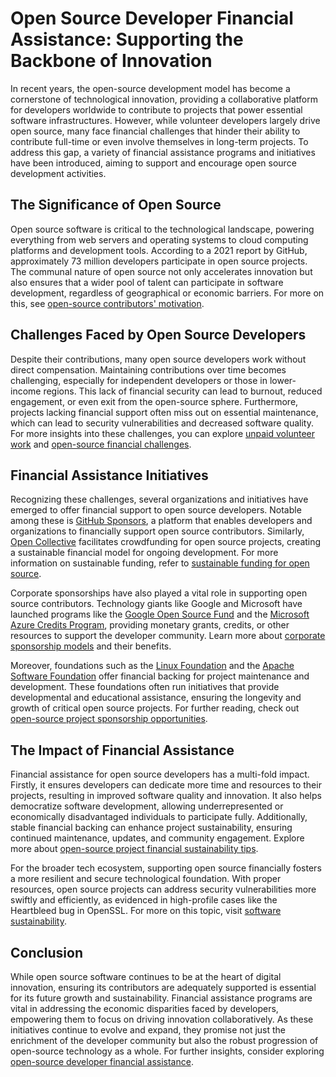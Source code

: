 # Open Source Developer Financial Assistance: Supporting the Backbone of Innovation

In recent years, the open-source development model has become a cornerstone of technological innovation, providing a collaborative platform for developers worldwide to contribute to projects that power essential software infrastructures. However, while volunteer developers largely drive open source, many face financial challenges that hinder their ability to contribute full-time or even involve themselves in long-term projects. To address this gap, a variety of financial assistance programs and initiatives have been introduced, aiming to support and encourage open source development activities.

## The Significance of Open Source

Open source software is critical to the technological landscape, powering everything from web servers and operating systems to cloud computing platforms and development tools. According to a 2021 report by GitHub, approximately 73 million developers participate in open source projects. The communal nature of open source not only accelerates innovation but also ensures that a wider pool of talent can participate in software development, regardless of geographical or economic barriers. For more on this, see [open-source contributors' motivation](https://www.license-token.com/wiki/open-source-contributors-motivation).

## Challenges Faced by Open Source Developers

Despite their contributions, many open source developers work without direct compensation. Maintaining contributions over time becomes challenging, especially for independent developers or those in lower-income regions. This lack of financial security can lead to burnout, reduced engagement, or even exit from the open-source sphere. Furthermore, projects lacking financial support often miss out on essential maintenance, which can lead to security vulnerabilities and decreased software quality. For more insights into these challenges, you can explore [unpaid volunteer work](https://www.license-token.com/wiki/unpaid-volunteer-work) and [open-source financial challenges](https://www.license-token.com/wiki/open-source-financial-challenges).

## Financial Assistance Initiatives

Recognizing these challenges, several organizations and initiatives have emerged to offer financial support to open source developers. Notable among these is [GitHub Sponsors](https://github.com/sponsors), a platform that enables developers and organizations to financially support open source contributors. Similarly, [Open Collective](https://opencollective.com/) facilitates crowdfunding for open source projects, creating a sustainable financial model for ongoing development. For more information on sustainable funding, refer to [sustainable funding for open source](https://www.license-token.com/wiki/sustainable-funding-for-open-source).

Corporate sponsorships have also played a vital role in supporting open source contributors. Technology giants like Google and Microsoft have launched programs like the [Google Open Source Fund](https://opensource.google/projects/foundationprograms) and the [Microsoft Azure Credits Program](https://azure.microsoft.com/en-us/offers/ms-azr-0011p/), providing monetary grants, credits, or other resources to support the developer community. Learn more about [corporate sponsorship models](https://www.license-token.com/wiki/corporate-sponsorship-models) and their benefits.

Moreover, foundations such as the [Linux Foundation](https://www.linuxfoundation.org/) and the [Apache Software Foundation](https://www.apache.org/foundation/) offer financial backing for project maintenance and development. These foundations often run initiatives that provide developmental and educational assistance, ensuring the longevity and growth of critical open source projects. For further reading, check out [open-source project sponsorship opportunities](https://www.license-token.com/wiki/open-source-project-sponsorship-opportunities).

## The Impact of Financial Assistance

Financial assistance for open source developers has a multi-fold impact. Firstly, it ensures developers can dedicate more time and resources to their projects, resulting in improved software quality and innovation. It also helps democratize software development, allowing underrepresented or economically disadvantaged individuals to participate fully. Additionally, stable financial backing can enhance project sustainability, ensuring continued maintenance, updates, and community engagement. Explore more about [open-source project financial sustainability tips](https://www.license-token.com/wiki/open-source-project-financial-sustainability-tips).

For the broader tech ecosystem, supporting open source financially fosters a more resilient and secure technological foundation. With proper resources, open source projects can address security vulnerabilities more swiftly and efficiently, as evidenced in high-profile cases like the Heartbleed bug in OpenSSL. For more on this topic, visit [software sustainability](https://www.license-token.com/wiki/software-sustainability).

## Conclusion

While open source software continues to be at the heart of digital innovation, ensuring its contributors are adequately supported is essential for its future growth and sustainability. Financial assistance programs are vital in addressing the economic disparities faced by developers, empowering them to focus on driving innovation collaboratively. As these initiatives continue to evolve and expand, they promise not just the enrichment of the developer community but also the robust progression of open-source technology as a whole. For further insights, consider exploring [open-source developer financial assistance](https://www.license-token.com/wiki/open-source-developer-financial-assistance).